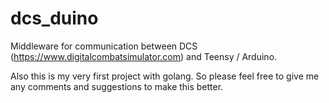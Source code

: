 dcs_duino
=========

Middleware for communication between DCS (https://www.digitalcombatsimulator.com) and Teensy / Arduino.

Also this is my very first project with golang. So please feel free to give me any comments and suggestions to make this better.
